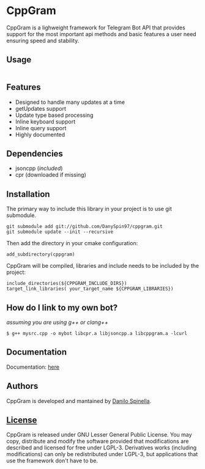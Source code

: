 # CppGram
CppGram is a lighweight framework for Telegram Bot API that provides support for the most important api methods and basic features a user need ensuring speed and stability.

## Usage

~~~c++

~~~

## Features
- Designed to handle many updates at a time
- getUpdates support
- Update type based processing
- Inline keyboard support
- Inline query support
- Highly documented

## Dependencies

* jsoncpp (_included_)
* cpr (downloaded if missing)

## Installation
The primary way to include this library in your project is to use git submodule.

~~~
git submodule add git://github.com/DanySpin97/cppgram.git
git submodule update --init --recursive
~~~

Then add the directory in your cmake configuration:

~~~
add_subdirectory(cppgram)
~~~

CppGram will be compiled, libraries and include needs to be included by the project:

~~~
include_directories(${CPPGRAM_INCLUDE_DIRS})
target_link_libraries( your_target_name ${CPPGRAM_LIBRARIES})
~~~

## How do I link to my own bot?

*assuming you are using g++ or clang++*

~~~
$ g++ mysrc.cpp -o mybot libcpr.a libjsoncpp.a libcppgram.a -lcurl
~~~

## Documentation

Documentation: [here](https://danyspin97.github.io/cppgram)

## Authors
CppGram is developed and mantained by [Danilo Spinella](github.com/DanySpin97).

## [License](https://www.gnu.org/licenses/lgpl-3.0.en.html)
CppGram is released under GNU Lesser General Public License. You may copy, distribute and modify the software provided that modifications are described and licensed for free under LGPL-3. Derivatives works (including modifications) can only be redistributed under LGPL-3, but applications that use the framework don't have to be.
